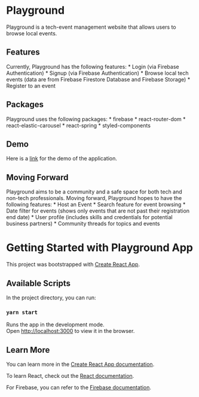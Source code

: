 # Playground

Playground is a tech-event management website that allows users to browse local events.

## Features

Currently, Playground has the following features:
    * Login (via Firebase Authentication)
    * Signup (via Firebase Authentication)
    * Browse local tech events (data are from Firebase Firestore Database and Firebase Storage)
    * Register to an event

## Packages

Playground uses the following packages:
    * firebase
    * react-router-dom
    * react-elastic-carousel
    * react-spring
    * styled-components

## Demo
Here is a [link]() for the demo of the application.

## Moving Forward

Playground aims to be a community and a safe space for both tech and non-tech professionals. Moving forward, Playground hopes to have the following features:
    * Host an Event
    * Search feature for event browsing
    * Date filter for events (shows only events that are not past their registration end date)
    * User profile (includes skills and credentials for potential business partners)
    * Community threads for topics and events

# Getting Started with Playground App

This project was bootstrapped with [Create React App](https://github.com/facebook/create-react-app).

## Available Scripts

In the project directory, you can run:

### `yarn start`

Runs the app in the development mode.\
Open [http://localhost:3000](http://localhost:3000) to view it in the browser.

## Learn More

You can learn more in the [Create React App documentation](https://facebook.github.io/create-react-app/docs/getting-started).

To learn React, check out the [React documentation](https://reactjs.org/).

For Firebase, you can refer to the [Firebase documentation](https://firebase.google.com/docs/guides).
